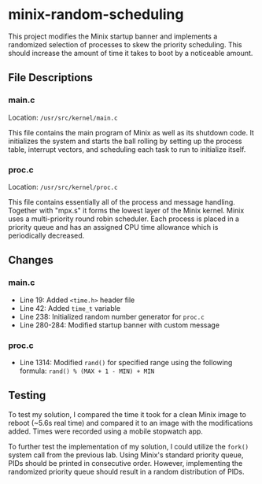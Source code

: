 # minix-random-scheduling
This project modifies the Minix startup banner and implements a randomized selection of processes to skew the priority scheduling. This should increase the amount of time it takes to boot by a noticeable amount.

## File Descriptions

### main.c
Location: `/usr/src/kernel/main.c`

This file contains the main program of Minix as well as its shutdown code. It initializes the system and starts the ball rolling by setting up the process table, interrupt vectors, and scheduling each task to run to initialize itself.
### proc.c
Location: `/usr/src/kernel/proc.c`

This file contains essentially all of the process and message handling. Together with "mpx.s" it forms the lowest layer of the Minix kernel. Minix uses a multi-priority round robin scheduler. Each process is placed in a priority queue and has an assigned CPU time allowance which is periodically decreased. 
## Changes

### main.c
- Line 19: Added `<time.h>` header file
- Line 42: Added `time_t` variable
- Line 238: Initialized random number generator for `proc.c`
- Line 280-284: Modified startup banner with custom message 
### proc.c
- Line 1314: Modified `rand()` for specified range using the following formula: `rand() % (MAX + 1 - MIN) + MIN`
## Testing
To test my solution, I compared the time it took for a clean Minix image to reboot (~5.6s real time) and compared it to an image with the modifications added. Times were recorded using a mobile stopwatch app.

To further test the implementation of my solution, I could utilize the `fork()` system call from the previous lab. Using Minix's standard priority queue, PIDs should be printed in consecutive order. However, implementing the randomized priority queue should result in a random distribution of PIDs.
